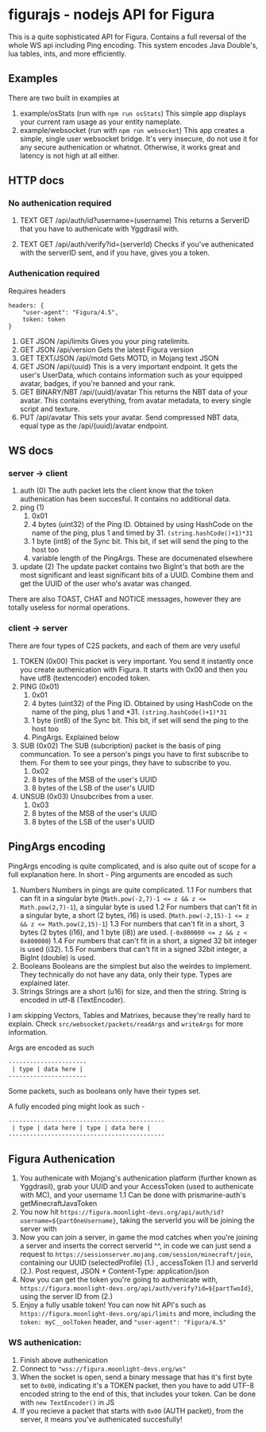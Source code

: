 # figurajs - nodejs API for Figura
This is a quite sophisticated API for Figura.
Contains a full reversal of the whole WS api including Ping encoding. This system encodes Java Double's, lua tables, ints, and more efficiently.
## Examples
There are two built in examples at
1. example/osStats (run with `npm run osStats`)
This simple app displays your current ram usage as your entity nameplate.
2. example/websocket (run with `npm run websocket`)
This app creates a simple, single user websocket bridge. It's very insecure, do not use it for any secure authenication or whatnot. Otherwise, it works great and latency is not high at all either.

## HTTP docs
### No authenication required

1. TEXT GET /api/auth/id?username=(username)
This returns a ServerID that you have to authenicate with Yggdrasil with.

2. TEXT GET /api/auth/verify?id=(serverId)
Checks if you've authenicated with the serverID sent, and if you have, gives you a token.

### Authenication required
Requires headers
```
headers: {
    "user-agent": "Figura/4.5",
    token: token
}
```

1. GET JSON /api/limits
Gives you your ping ratelimits.
2. GET JSON /api/version
Gets the latest Figura version
3. GET TEXT/JSON /api/motd
Gets MOTD, in Mojang text JSON
4. GET JSON /api/(uuid)
This is a very important endpoint. It gets the user's UserData, which contains information such as your equipped avatar, badges, if you're banned and your rank.
5. GET BINARY/NBT /api/(uuid)/avatar
This returns the NBT data of your avatar. This contains everything, from avatar metadata, to every single script and texture.
6. PUT /api/avatar
This sets your avatar. Send compressed NBT data, equal type as the /api/(uuid)/avatar endpoint.
## WS docs
### server -> client
1. auth (0)
The auth packet lets the client know that the token authenication has been succesful. It contains no additional data.
2. ping (1)
    1. 0x01
    2. 4 bytes (uint32) of the Ping ID. Obtained by using HashCode on the name of the ping, plus 1 and timed by 31. `(string.hashCode()+1)*31`
    3. 1 byte (int8) of the Sync bit. This bit, if set will send the ping to the host too
    4. variable length of the PingArgs. These are documenated elsewhere
3. update (2)
The update packet contains two BigInt's that both are
the most significant and least significant bits of a UUID. Combine them and get the UUID of the user who's avatar was changed.

There are also TOAST, CHAT and NOTICE messages, however they are totally useless for normal operations.

### client -> server
There are four types of C2S packets, and each of them are very useful
1. TOKEN (0x00)
This packet is very important. You send it instantly once you create authenication with Figura. It starts with 0x00 and then you have utf8 (textencoder) encoded token.
2. PING (0x01)
    1. 0x01
    2. 4 bytes (uint32) of the Ping ID. Obtained by using HashCode on the name of the ping, plus 1 and *31. `(string.hashCode()+1)*31`
    3. 1 byte (int8) of the Sync bit. This bit, if set will send the ping to the host too
    4. PingArgs. Explained below
3. SUB (0x02)
The SUB (subcription) packet is the basis of ping communcation. To see a person's pings you have to first subscribe to them. For them to see your pings, they have to subscribe to you.
    1. 0x02
    2. 8 bytes of the MSB of the user's UUID
    3. 8 bytes of the LSB of the user's UUID
4. UNSUB (0x03)
Unsubcribes from a user.
    1. 0x03
    2. 8 bytes of the MSB of the user's UUID
    3. 8 bytes of the LSB of the user's UUID

## PingArgs encoding
PingArgs encoding is quite complicated, and is also quite out of scope for a full explanation here. In short -
Ping arguments are encoded as such
1. Numbers
Numbers in pings are quite complicated.
1.1 For numbers that can fit in a singular byte (`Math.pow(-2,7)-1 <= z && z <= Math.pow(2,7)-1`), a singular byte is used
1.2 For numbers that can't fit in a singular byte, a short (2 bytes, i16) is used. (`Math.pow(-2,15)-1 <= z && z <= Math.pow(2,15)-1`)
1.3 For numbers that can't fit in a short, 3 bytes (2 bytes (i16), and 1 byte (i8)) are used. (`-0x800000 <= z && z < 0x800000`)
1.4 For numbers that can't fit in a short, a signed 32 bit integer is used (i32).
1.5 For numbers that can't fit in a signed 32bit integer, a BigInt (double) is used.
2. Booleans
Booleans are the simplest but also the weirdes to implement. They technically do not have any data, only their type. Types are explained later.
3. Strings
Strings are a short (u16) for size, and then the string. String is encoded in utf-8 (TextEncoder).

I am skipping Vectors, Tables and Matrixes, because they're really hard to explain. Check `src/websocket/packets/readArgs` and `writeArgs` for more information.

Args are encoded as such
```
----------------------
 | type | data here |
----------------------
```
Some packets, such as booleans only have their types set.

A fully encoded ping might look as such -
```
--------------------------------------------
 | type | data here | type | data here |
--------------------------------------------
```
## Figura Authenication
1. You authenicate with Mojang's authenication platform (further known as Yggdrasil), grab your UUID and your AccessToken (used to authenicate with MC), and your username
1.1 Can be done with prismarine-auth's getMinecraftJavaToken
2. You now hit `https://figura.moonlight-devs.org/api/auth/id?username=${partOneUsername}`, taking the serverId you will be joining the server with
3. Now you can join a server, in game the mod catches when you're joining a server and inserts the correct serverId ^^, in code we can just send a request to `https://sessionserver.mojang.com/session/minecraft/join`, containing our UUID (selectedProfile) (1.) , accessToken (1.) and serverId (2.). Post request, JSON + Content-Type: application/json
4. Now you can get the token you're going to authenicate with,  `https://figura.moonlight-devs.org/api/auth/verify?id=${partTwoId}`, using the server ID from (2.)
5. Enjoy a fully usable token! You can now hit API's such as `https://figura.moonlight-devs.org/api/limits` and more, including the `token: myC__oolToken` header, and `"user-agent": "Figura/4.5"`

### WS authenication:
1. Finish above authenication
2. Connect to `"wss://figura.moonlight-devs.org/ws"`
3. When the socket is open, send a binary message that has it's first byte set to `0x00`, indicating it's a TOKEN packet, then you have to add UTF-8 encoded string to the end of this, that includes your token. Can be done with `new TextEncoder()` in JS
4. If you recieve a packet that starts with `0x00` (AUTH packet), from the server, it means you've authenicated succesfully!
